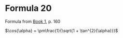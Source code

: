 # Formula 20

Formula from [Book 1](../Buch1.md), p. 160

$\cos{\alpha} = \pm\frac{1}{\sqrt{1 + \tan^{2}{\alpha}}}$
